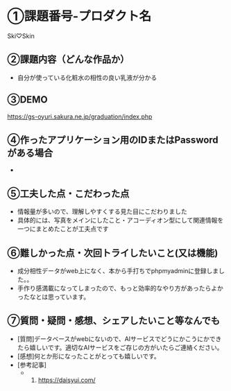 # ①課題番号-プロダクト名

Ski♡Skin

## ②課題内容（どんな作品か）

- 自分が使っている化粧水の相性の良い乳液が分かる

## ③DEMO

https://gs-oyuri.sakura.ne.jp/graduation/index.php

## ④作ったアプリケーション用のIDまたはPasswordがある場合

-

## ⑤工夫した点・こだわった点

- 情報量が多いので、理解しやすくする見た目にこだわりました
- 具体的には、写真をメインにしたこと・アコーディオン型にして関連情報を一つにまとめたことが工夫点です

## ⑥難しかった点・次回トライしたいこと(又は機能)

- 成分相性データがweb上になく、本から手打ちでphpmyadminに登録しました。。
- 手作り感満載になってしまったので、もっと効率的なやり方があったらよかったなとは思っています。

## ⑦質問・疑問・感想、シェアしたいこと等なんでも

- [質問]データベースがwebにないので、AIサービスでどうにかこうにかできたら嬉しいです。適切なAIサービスをご存じの方がいたらご連絡ください。
- [感想]何とか形になったことがとっても嬉しいです。
- [参考記事]
  - 1. https://daisyui.com/
